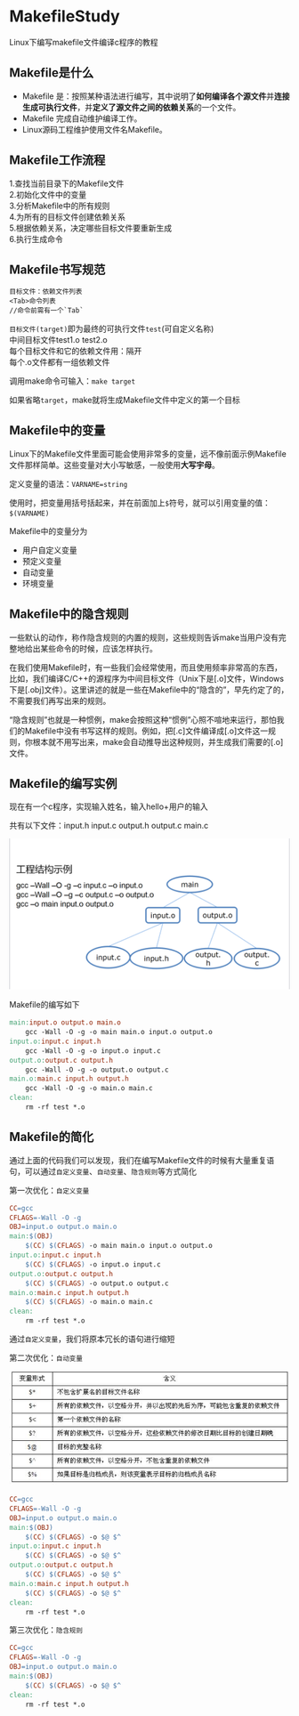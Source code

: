 # MakefileStudy
Linux下编写makefile文件编译c程序的教程

## Makefile是什么

* Makefile 是：按照某种语法进行编写，其中说明了**如何编译各个源文件**并**连接生成可执行文件**，并**定义了源文件之间的依赖关系**的一个文件。
* Makefile 完成自动维护编译工作。
* Linux源码工程维护使用文件名Makefile。

## Makefile工作流程

1.查找当前目录下的Makefile文件  
2.初始化文件中的变量  
3.分析Makefile中的所有规则  
4.为所有的目标文件创建依赖关系  
5.根据依赖关系，决定哪些目标文件要重新生成  
6.执行生成命令

## Makefile书写规范

~~~makefile
目标文件：依赖文件列表
<Tab>命令列表
//命令前需有一个`Tab`
~~~

`目标文件(target)`即为最终的可执行文件`test`(可自定义名称)  
中间目标文件test1.o test2.o  
每个目标文件和它的依赖文件用：隔开  
每个.o文件都有一组依赖文件

调用make命令可输入：`make target`

如果省略`target`，make就将生成Makefile文件中定义的第一个目标

## Makefile中的变量
Linux下的Makefile文件里面可能会使用非常多的变量，远不像前面示例Makefile文件那样简单。这些变量对大小写敏感，一般使用**大写宇母**。

定义变量的语法：`VARNAME=string`

使用时，把变量用括号括起来，并在前面加上`$`符号，就可以引用变量的值：`$(VARNAME)`

Makefile中的变量分为
* 用户自定义变量
* 预定义变量
* 自动变量
* 环境变量

## Makefile中的隐含规则

一些默认的动作，称作隐含规则的内置的规则，这些规则告诉make当用户没有完整地给出某些命令的时候，应该怎样执行。

在我们使用Makefile时，有一些我们会经常使用，而且使用频率非常高的东西，比如，我们编译C/C++的源程序为中间目标文件（Unix下是[.o]文件，Windows下是[.obj]文件）。这里讲述的就是一些在Makefile中的“隐含的”，早先约定了的，不需要我们再写出来的规则。

“隐含规则”也就是一种惯例，make会按照这种“惯例”心照不喧地来运行，那怕我们的Makefile中没有书写这样的规则。例如，把[.c]文件编译成[.o]文件这一规则，你根本就不用写出来，make会自动推导出这种规则，并生成我们需要的[.o]文件。



## Makefile的编写实例

现在有一个c程序，实现输入姓名，输入hello+用户的输入

共有以下文件：input.h input.c output.h output.c main.c

![](工程结构示例.png)

Makefile的编写如下
~~~makefile
main:input.o output.o main.o
    gcc -Wall -O -g -o main main.o input.o output.o
input.o:input.c input.h
    gcc -Wall -O -g -o input.o input.c
output.o:output.c output.h
    gcc -Wall -O -g -o output.o output.c
main.o:main.c input.h output.h
    gcc -Wall -O -g -o main.o main.c
clean:
    rm -rf test *.o
~~~

## Makefile的简化

通过上面的代码我们可以发现，我们在编写Makefile文件的时候有大量重复语句，可以通过`自定义变量`、`自动变量`、`隐含规则`等方式简化

第一次优化：`自定义变量`
~~~makefile
CC=gcc
CFLAGS=-Wall -O -g
OBJ=input.o output.o main.o
main:$(OBJ)
    $(CC) $(CFLAGS) -o main main.o input.o output.o
input.o:input.c input.h
    $(CC) $(CFLAGS) -o input.o input.c
output.o:output.c output.h
    $(CC) $(CFLAGS) -o output.o output.c
main.o:main.c input.h output.h
    $(CC) $(CFLAGS) -o main.o main.c
clean:
    rm -rf test *.o
~~~

通过`自定义变量`，我们将原本冗长的语句进行缩短

第二次优化：`自动变量`

![](Makefile中常见的自动变量.png)

~~~makefile
CC=gcc
CFLAGS=-Wall -O -g
OBJ=input.o output.o main.o
main:$(OBJ)
    $(CC) $(CFLAGS) -o $@ $^
input.o:input.c input.h
    $(CC) $(CFLAGS) -o $@ $^
output.o:output.c output.h
    $(CC) $(CFLAGS) -o $@ $^
main.o:main.c input.h output.h
    $(CC) $(CFLAGS) -o $@ $^
clean:
    rm -rf test *.o
~~~

第三次优化：`隐含规则`

~~~makefile
CC=gcc
CFLAGS=-Wall -O -g
OBJ=input.o output.o main.o
main:$(OBJ)
    $(CC) $(CFLAGS) -o $@ $^
clean:
    rm -rf test *.o
~~~